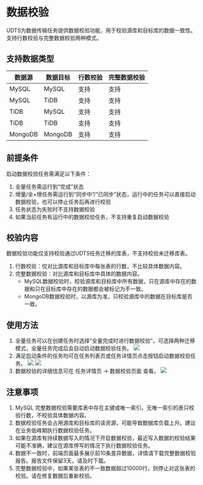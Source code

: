 # 数据校验

UDTS为数据传输任务提供数据校验功能，用于校验源库和目标库的数据一致性。支持行数校验与完整数据校验两种模式。

## 支持数据类型

| 数据源  | 数据目标 | 行数校验 | 完整数据校验 |
| ------- | -------- | -------- | ------------ |
| MySQL   | MySQL    | 支持     | 支持         |
| MySQL   | TiDB     | 支持     | 支持         |
| TiDB    | MySQL    | 支持     | 支持         |
| TiDB    | TiDB     | 支持     | 支持         |
| MongoDB | MongoDB  | 支持     | 支持         |

## 前提条件
启动数据校验任务需满足以下条件：
1. 全量任务需运行到“完成”状态
2. 增量/全+增任务需运行到“同步中”/“已同步”状态，运行中的任务可以直接启动数据校验，也可以停止任务后再进行校验
3. 任务状态为失败时不支持数据校验
4. 如果当前任务有运行中的数据校验任务，不支持重复启动数据校验

## 校验内容
数据校验功能仅支持校验通过UDTS任务迁移的库表，不支持校验未迁移库表。
1. 行数校验：仅对比源库和目标库中每张表的行数，不比较具体数据内容。
2. 完整数据校验：对比源库和目标库中具体的数据内容。
   - MySQL数据校验时，校验源库和目标库中所有数据，只在源库中存在的数据和只在目标库中存在的数据都会被标记为不一致。
   - MongoDB数据校验时，以源库为准，只校验源库中的数据在目标库是否一致。


## 使用方法
1. 全量任务可以在创建任务时选择“全量完成时进行数据校验”，可选择两种迁移模式，全量任务完成后会自动启动数据校验任务。
![](http://udts-doc.cn-bj.ufileos.com/validate1.png)
2. 满足启动条件的任务均可在任务列表页或任务详情页点击按钮启动数据校验任务。
![](http://udts-doc.cn-bj.ufileos.com/validate2.png)
![](http://udts-doc.cn-bj.ufileos.com/validate3.png)
3. 数据校验的详细信息可在 任务详情页 -> 数据校验页面 查看。
![](http://udts-doc.cn-bj.ufileos.com/validate4.png)

## 注意事项
1. MySQL 完整数据校验需要库表中存在主键或唯一索引。无唯一索引的表只校验行数，不校验具体数据内容。
2. 数据校验任务会占用源库和目标库的读资源，可能导致数据库负载上升。建议在业务低峰期执行数据校验任务。
3. 如果在源库有持续数据写入的情况下开启数据校验，最近写入数据的校验结果可能不准确，建议在源库停写的情况下执行数据校验任务。
4. 数据不一致时，前端页面最多展示前10条差异数据，详情请下载完整数据校验报告。报告文件保留3天，请及时下载。
5. 完整数据校验中，如果某张表的不一致数据超过10000行，则停止对这张表的校验。请在修复数据后重新校验。